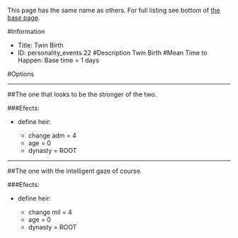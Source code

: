 This page has the same name as others. For full listing see bottom of [the base page](twin_birth.md).

#Information
 - Title: Twin Birth
 - ID: personality_events.22
#Description
Twin Birth
#Mean Time to Happen:
Base time = 1 days

#Options

___
##The one that looks to be the stronger of the two.

###Efects:<ul><li>define heir:</li><ul><li>change adm = 4</li><li>age = 0</li><li>dynasty = ROOT</li></ul></ul>

___
##The one with the intelligent gaze of course.

###Efects:<ul><li>define heir:</li><ul><li>change mil = 4</li><li>age = 0</li><li>dynasty = ROOT</li></ul></ul>
